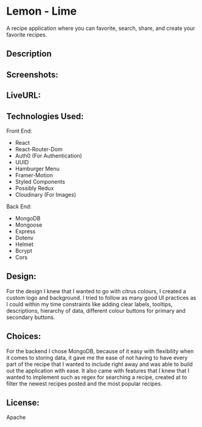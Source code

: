 # Lemon - Lime 
A recipe application where you can favorite, search, share, and create your favorite recipes. 

## Description

## Screenshots:

## LiveURL:

## Technologies Used:
Front End:
- React
- React-Router-Dom
- Auth0 (For Authentication)
- UUID 
- Hamburger Menu 
- Framer-Motion
- Styled Components
- Possibly Redux 
- Cloudinary (For Images)

Back End:
- MongoDB
- Mongoose
- Express
- Dotenv
- Helmet
- Bcrypt
- Cors

## Design:
For the design I knew that I wanted to go with citrus colours, I created a custom logo and background. 
I tried to follow as many good UI practices as I could within my time constraints like adding clear labels, tooltips, descriptions, hierarchy of data, different colour buttons for primary and secondary buttons. 

## Choices:
For the backend I chose MongoDB, because of it easy with flexibility when it comes to storing data, it gave me the ease of not having to have every part of the recipe that I wanted to include right away and was able to build out the application with ease. It also came with features that I knew that I wanted to implement such as regex for searching a recipe, created at to filter the newest recipes posted and the most popular recipes. 

## License:
Apache
